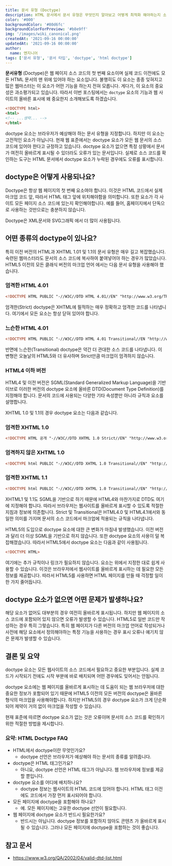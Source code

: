 ```yaml
---
title: 문서 유형 (Doctype)
description: HTML 문서에서 문서 유형은 무엇인지 알아보고 어떻게 최적화 해야하는지 소개합니다.
color: '#000'
backgroundColor: '#80d6fc'
backgroundColorForPreview: '#b8e9ff'
img: '/images/wiki_canonical.png'
createdAt: '2021-09-16 00:00:00'
updatedAt: '2021-09-16 00:00:00'
author:
  name: 엔지니어
tags: ['문서 유형', '문서 타입', 'doctype', 'html doctype']
---
```


**문서유형** (Doctype)은 웹 페이지 소스 코드의 첫 번째 요소이며 실제 코드 이전에도 모든 HTML 문서의 맨 위에 있어야 하는 요소입니다. 불행히도 이 요소는 종종 잊혀지고 많은 웹마스터는 이 요소가 어떤 기능을 하는지 전혀 모릅니다. 게다가, 이 요소의 중요성은 과소평가되고 있습니다. 따라서 이번 포스팅에서는 `doctype` 요소의 기능과 웹 사이트의 올바른 표시에 왜 중요한지 소개해보도록 하겠습니다.

<!--more-->

```html
<!DOCTYPE html>
<html>
<!-- ...생략... -->
</html>
```

doctype 요소는 브라우저가 예상해야 하는 문서 유형을 지정합니다. 하지만 이 요소는 고전적인 요소가 아닙니다. 현재 웹 표준에서는 doctype 요소가 모든 웹 문서의 소스 코드에 있어야 한다고 규정하고 있습니다. doctype 요소가 없으면 특정 상황에서 문서가 여전히 올바르게 표시될 수 있더라도 오류가 있는 문서입니다. 실제로 소스 코드를 확인하는 도구는 HTML 문서에서 doctype 요소가 누락된 경우에도 오류를 표시합니다.

## doctype은 어떻게 사용되나요?

Doctype은 항상 웹 페이지의 첫 번째 요소여야 합니다. 이것은 HTML 코드에서 실제 마크업 코드 앞, 따라서 HTML 태그 앞에 위치해야함을 의미합니다. 또한 요소가 각 사이트 모든 페이지 소스 코드에 있는지 확인해야합니다. 예를 들어, 홈페이지에서 단독으로 사용하는 것만으로는 충분하지 않습니다.

Doctype은 XML문서와 SVG그래픽 에서 더 많이 사용됩니다.

## 어떤 종류의 doctype이 있나요?

특히 이전 버전의 HTML과 XHTML 1.01 및 1.1의 문서 유형은 매우 길고 복잡했습니다. 숙련된 웹마스터라도 문서의 소스 코드에 복사하여 붙여넣어야 하는 경우가 많았습니다. HTML5 이전의 모든 클래식 버전의 마크업 언어 에서는 다음 문서 유형을 사용해야 했습니다.

### 엄격한 HTML 4.01

```html
<!DOCTYPE HTML PUBLIC "-//W3C//DTD HTML 4.01//EN" "http://www.w3.org/TR/html4/strict.dtd">
```

엄격한(Strict) doctype은 XHTML에 필적하는 매우 정확하고 엄격한 코드를 나타냅니다. 여기에서 모든 요소는 항상 닫혀 있어야 합니다.

### 느슨한 HTML 4.01

```html
<!DOCTYPE HTML PUBLIC "-//W3C//DTD HTML 4.01 Transitional//EN "http://www.w3.org/TR/html4/loose.dtd">
```

반면에 느슨한(Transitional) doctype은 약간 더 관대한 소스 코드를 나타냅니다. 이 변형은 오늘날의 HTML5와 더 유사하며 Strict만큼 마크업이 엄격하지 않습니다.

### HTML4 이하 버전

HTML4 및 이전 버전은 SGML(Standard Generalized Markup Language)을 기반이브로 이러한 버전의 doctype 요소에 올바른 DTD(Document Type Definition)를 지정해야 합니다. 문서의 코드에 사용되는 다양한 기타 속성뿐만 아니라 규칙과 요소를 설명합니다.

XHTML 1.0 및 1.1의 경우 doctype 요소는 다음과 같습니다.

### 엄격한 XHTML 1.0

```html
<!DOCTYPE HTML 공개 "-//W3C//DTD XHTML 1.0 Strict//EN" "http://www.w3.org/TR/xhtml1/DTD/xhtml1-strict.dtd">
```

### 엄격하지 않은 XHTML 1.0

```html
<!DOCTYPE html PUBLIC "-//W3C//DTD XHTML 1.0 Transitional//EN" "http://www.w3.org/TR/xhtml1/DTD/xhtml1-loose.dtd">
```

### 엄격한 XHTML 1.1

```html
<!DOCTYPE html PUBLIC "-//W3C//DTD XHTML 1.0 Transitional//EN" "http://www.w3.org/TR/xhtml1/DTD/xhtml1-transitional.dtd">
```

XHTML1 및 1.1도 SGML을 기반으로 하기 때문에 HTML4와 마찬가지로 DTD도 여기에 지정해야 합니다. 따라서 브라우저는 웹사이트를 올바르게 표시할 수 있도록 적절한 지침과 정보에 의존합니다. Strict 및 Transitional은 HTML4.0 및 HTML4.1에서와 동일한 의미를 가지며 문서의 소스 코드에서 마크업에 적용되는 규칙을 나타냅니다.

HTML5의 도입으로 doctype 요소에 대한 큰 변화가 마침내 발생했습니다. 이전 버전과 달리 더 이상 SGML을 기반으로 하지 않습니다. 또한 doctype 요소의 사용이 덜 복잡해졌습니다. 따라서 HTML5에서 doctype 요소는 다음과 같이 사용됩니다.

```html
<!DOCTYPE HTML>
```

여기에는 추가 규칙이나 링크가 필요하지 않습니다. 요소는 위에서 지정한 대로 쉽게 사용할 수 있습니다. 이것은 브라우저에서 웹사이트를 올바르게 표시하는 데 필요한 모든 정보를 제공합니다. 따라서 HTML5를 사용하면 HTML 페이지를 만들 때 걱정할 일이 한 가지 줄어듭니다.

## doctype 요소가 없으면 어떤 문제가 발생하나요?

해당 요소가 없어도 대부분의 경우 여전히 올바르게 표시됩니다. 하지만 웹 페이지의 소스 코드에 포함되어 있지 않으면 오류가 발생할 수 있습니다. HTML5로 일반 코드만 작성하는 경우 특히 그렇습니다. 특히 웹 페이지가 다른 버전의 마크업 언어로 작성되거나 사전에 해당 요소에서 정의해야하는 특정 기능을 사용하는 경우 표시 오류나 예기치 않은 문제가 발생할 수 있습니다.

<simple-diagnosis title='문서 유형 SEO 진단하기' description='검색엔진 최적화를 위한 문서유형을 진단해보세요.'></simple-diagnosis>

## 결론 및 요약

doctype 요소는 모든 웹사이트의 소스 코드에서 필요하고 중요한 부분입니다. 실제 코드가 시작되기 전에도 시작 부분에 바로 배치되며 어떤 경우에도 잊어서는 안됩니다.

doctype 요소에는 웹 페이지를 올바르게 표시하는 데 도움이 되는 웹 브라우저에 대한 중요한 정보가 포함되어 있기 때문에 HTML5 이전의 모든 버전의 doctype은 올바른 형식의 마크업을 사용해야합니다. 하지만 HTML5의 경우 doctype 요소가 크게 단순화되어 제약이 거의 없이 마크업을 작성할 수 있습니다.

현재 표준에 따르면 doctype 요소가 없는 것은 오류이며 문서의 소스 코드를 확인하기 위한 적절한 방법을 제시합니다.

### 요약: HTML Doctype FAQ

- HTML에서 doctype이란 무엇인가요?
  - doctype 선언은 브라우저가 예상해야 하는 문서의 종류를 알려줍니다.
- doctype은 HTML 태그인가요?
  - 아니요, doctype 선언은 HTML 태그가 아닙니다. 웹 브라우저에 정보를 제공할 뿐입니다.
- doctype 요소를 어디에 배치하나요?
  - doctype 정보는 웹사이트의 HTML 코드에 있어야 합니다. HTML 태그 이전에도 코드에서 가장 먼저 표시되어야 합니다.
- 모든 페이지에 doctype을 포함해야 하나요?
  - 예. 모든 페이지에는 고유한 doctype 선언이 필요합니다.
- 웹 페이지에 doctype 요소가 반드시 필요한가요?
  - 반드시는 아닙니다. doctype 정보를 포함하지 않아도 콘텐츠 가 올바르게 표시될 수 있습니다. 그러나 모든 페이지에 doctype을 포함하는 것이 좋습니다.

## 참고 문서

- https://www.w3.org/QA/2002/04/valid-dtd-list.html
